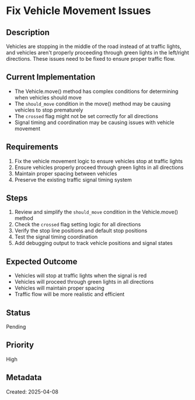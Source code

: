 # Fix Vehicle Movement Issues

## Description
Vehicles are stopping in the middle of the road instead of at traffic lights, and vehicles aren't properly proceeding through green lights in the left/right directions. These issues need to be fixed to ensure proper traffic flow.

## Current Implementation
- The Vehicle.move() method has complex conditions for determining when vehicles should move
- The `should_move` condition in the move() method may be causing vehicles to stop prematurely
- The `crossed` flag might not be set correctly for all directions
- Signal timing and coordination may be causing issues with vehicle movement

## Requirements
1. Fix the vehicle movement logic to ensure vehicles stop at traffic lights
2. Ensure vehicles properly proceed through green lights in all directions
3. Maintain proper spacing between vehicles
4. Preserve the existing traffic signal timing system

## Steps
1. Review and simplify the `should_move` condition in the Vehicle.move() method
2. Check the `crossed` flag setting logic for all directions
3. Verify the stop line positions and default stop positions
4. Test the signal timing coordination
5. Add debugging output to track vehicle positions and signal states

## Expected Outcome
- Vehicles will stop at traffic lights when the signal is red
- Vehicles will proceed through green lights in all directions
- Vehicles will maintain proper spacing
- Traffic flow will be more realistic and efficient

## Status
Pending

## Priority
High

## Metadata
Created: 2025-04-08 